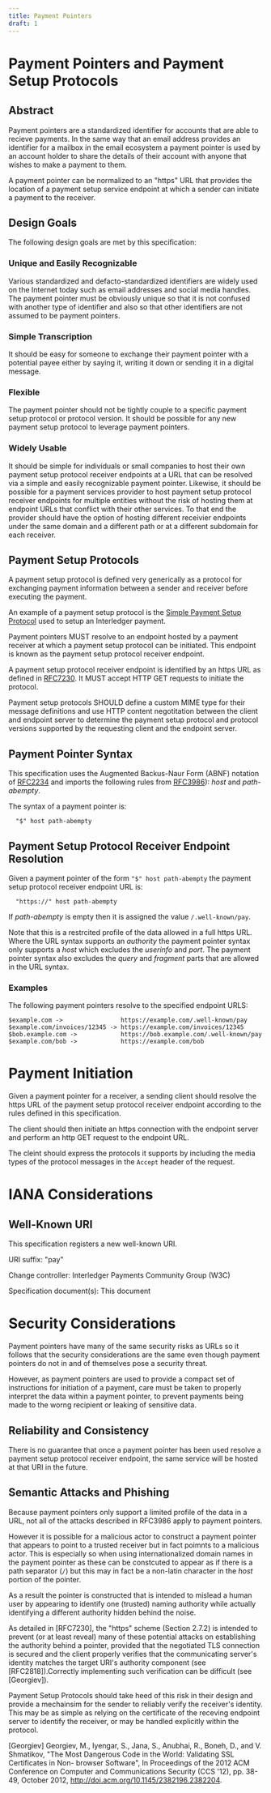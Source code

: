 ```yaml
---
title: Payment Pointers
draft: 1
---
```

# Payment Pointers and Payment Setup Protocols

## Abstract

Payment pointers are a standardized identifier for accounts that are able to recieve payments. In the same way that an email address provides an identifier for a mailbox in the email ecosystem a payment pointer is used by an account holder to share the details of their account with anyone that wishes to make a payment to them.

A payment pointer can be normalized to an "https" URL that provides the location of a payment setup service endpoint at which a sender can initiate a payment to the receiver.

## Design Goals

The following design goals are met by this specification:

### Unique and Easily Recognizable

Various standardized and defacto-standardized identifiers are widely used on the Internet today such as email addresses and social media handles. The payment pointer must be obviously unique so that it is not confused with another type of identifier and also so that other identifiers are not assumed to be payment pointers.

### Simple Transcription

It should be easy for someone to exchange their payment pointer with a potential payee either by saying it, writing it down or sending it in a digital message.

### Flexible

The payment pointer should not be tightly couple to a specific payment setup protocol or protocol version. It should be possible for any new payment setup protocol to leverage payment pointers.

### Widely Usable

It should be simple for individuals or small companies to host their own payment setup protocol receiver endpoints at a URL that can be resolved via a simple and easily recognizable payment pointer. Likewise, it should be possible for a payment services provider to host payment setup protocol receiver endpoints for multiple entities without the risk of hosting them at endpoint URLs that conflict with their other services. To that end the provider should have the option of hosting different receivier endpoints under the same domain and a different path or at a different subdomain for each receiver.

## Payment Setup Protocols

A payment setup protocol is defined very generically as a protocol for exchanging payment information between a sender and receiver before executing the payment.

An example of a payment setup protocol is the [Simple Payment Setup Protocol](https://interledger.org/rfcs/0009-simple-payment-setup-protocol/) used to setup an Interledger payment.

Payment pointers MUST resolve to an endpoint hosted by a payment receiver at which a payment setup protocol can be initiated. This endpoint is known as the payment setup protocol receiver endpoint.

A payment setup protocol receiver endpoint is identified by an https URL as defined in [RFC7230](https://tools.ietf.org/html/rfc7230#section-2.7.2). It MUST accept HTTP GET requests to initiate the protocol.

Payment setup protocols SHOULD define a custom MIME type for their message definitions and use HTTP content negotitation between the client and endpoint server to determine the payment setup protocol and protocol versions supported by the requesting client and the endpoint server.

## Payment Pointer Syntax

This specification uses the Augmented Backus-Naur Form (ABNF) notation of [RFC2234](https://tools.ietf.org/html/rfc2234) and imports the following rules from [RFC3986](https://tools.ietf.org/html/rfc3986#section-3.3)): _host_ and _path-abempty_.

The syntax of a payment pointer is:

```
  "$" host path-abempty
```

## Payment Setup Protocol Receiver Endpoint Resolution

Given a payment pointer of the form `"$" host path-abempty` the payment setup protocol receiver endpoint URL is:

```
  "https://" host path-abempty
```

If _path-abempty_ is empty then it is assigned the value `/.well-known/pay`.

Note that this is a restrcited profile of the data allowed in a full https URL. Where the URL syntax supports an _authority_ the payment pointer syntax only supports a _host_ which excludes the _userinfo_ and _port_. The payment pointer syntax also excludes the _query_ and _fragment_ parts that are allowed in the URL syntax.

### Examples

The following payment pointers resolve to the specified endpoint URLS:

```
$example.com ->                https://example.com/.well-known/pay
$example.com/invoices/12345 -> https://example.com/invoices/12345
$bob.example.com ->            https://bob.example.com/.well-known/pay
$example.com/bob ->            https://example.com/bob
```

# Payment Initiation

Given a payment pointer for a receiver, a sending client should resolve the https URL of the payment setup protocol receiver endpoint according to the rules defined in this specification.

The client should then initiate an https connection with the endpoint server and perform an http GET request to the endpoint URL.

The cleint should express the protocols it supports by including the media types of the protocol messages in the `Accept` header of the request.

# IANA Considerations

## Well-Known URI

This specification registers a new well-known URI. 

URI suffix:  "pay"

Change controller:  Interledger Payments Community Group (W3C)

Specification document(s):  This document

# Security Considerations

Payment pointers have many of the same security risks as URLs so it follows that the security considerations are the same even though payment pointers do not in and of themselves pose a security threat.  

However, as payment pointers are used to provide a compact set of instructions for initiation of a payment, care must be taken to properly interpret the data within a payment pointer, to prevent payments being made to the worng recipient or leaking of sensitive data.

## Reliability and Consistency

There is no guarantee that once a payment pointer has been used resolve a payment setup protocol receiver endpoint, the same service will be hosted at that URI in the future.

## Semantic Attacks and Phishing

Because payment pointers only support a limited profile of the data in a URL, not all of the attacks described in RFC3986 apply to payment pointers.

However it is possible for a malicious actor to construct a payment pointer that appears to point to a trusted receiver but in fact poimnts to a malicious actor. This is especially so when using internationalized domain names in the payment pointer as these can be constcuted to appear as if there is a path separator (`/`) but this may in fact be a non-latin character in the _host_ portion of the pointer.

As a result the pointer is constructed that is intended to mislead a human user by appearing to identify one (trusted) naming authority while actually identifying a different authority hidden behind the noise. 

As detailed in [RFC7230], the "https" scheme (Section 2.7.2) is intended to prevent (or at least reveal) many of these potential attacks on establishing the authority behind a pointer, provided that the negotiated TLS connection is secured and the client properly verifies that the communicating server's identity matches the target URI's authority component (see [RFC2818]).Correctly implementing such verification can be difficult (see [Georgiev]).

Payment Setup Protocols should take heed of this risk in their design and provide a mechainsim for the sender to reliably verify the receiver's identity. This may be as simple as relying on the certificate of the receving endpoint server to identify the receiver, or may be handled explicitly within the protocol.

[Georgiev]    Georgiev, M., Iyengar, S., Jana, S., Anubhai, R.,
                 Boneh, D., and V. Shmatikov, "The Most Dangerous Code
                 in the World: Validating SSL Certificates in Non-
                 browser Software", In Proceedings of the 2012 ACM
                 Conference on Computer and Communications Security (CCS
                 '12), pp. 38-49, October 2012,
                 <http://doi.acm.org/10.1145/2382196.2382204>.